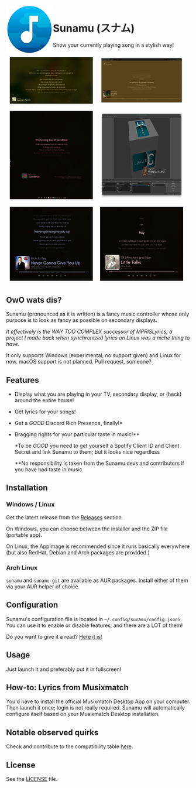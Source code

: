 <img alt="Logo" src="assets/icons/icon.svg" width="128px" height="128px" align="left"/>

# Sunamu (スナム)
Show your currently playing song in a stylish way!

<div style="display: flex; justify-items: space-between; flex-wrap: wrap; width: 100%">
<img alt="Lyrics preview" src="assets/preview_lyrics.png" style="width: 45%; height: auto; margin: 2%" />
<img alt="Browser preview" src="assets/preview_browser.png" style="width: 45%; height: auto; margin: 2%" />
<img alt="Widget preview" src="assets/preview_widget.png" style="width: 45%; height: auto; margin: 2%" />
<img alt="OBS source preview" src="assets/preview_obs.png" style="width: 45%; height: auto; margin: 2%" />
<img alt="Sunamu will never gonna give you up" src="assets/preview_widget_2.png" style="width: 45%; height: auto; margin: 2%" />
<img alt="Hey!" src="assets/preview_widget_3.png" style="width: 45%; height: auto; margin: 2%" />

</div>

## OwO wats dis?

Sunamu (pronounced as it is written) is a fancy music controller whose only purpose is to look as fancy as possible on secondary displays.

_It effectively is the WAY TOO COMPLEX successor of MPRISLyrics, a project I made back when synchronized lyrics on Linux was a niche thing to have._

It only supports Windows (experimental; no support given) and Linux for now. macOS support is not planned. Pull request, someone?

## Features

- Display what you are playing in your TV, secondary display, or (heck) around the entire house!
- Get lyrics for your songs!
- Get a _GOOD_ Discord Rich Presence, finally!*
- Bragging rights for your particular taste in music!**

  *To be _GOOD_ you need to get yourself a Spotify Client ID and Client Secret and link Sunamu to them; but it looks nice regardless

  **No responsibility is taken from the Sunamu devs and contributors if you have bad taste in music

## Installation

### Windows / Linux

Get the latest release from the [Releases](https://github.com/AryToNeX/Sunamu/releases/latest) section.

On Windows, you can choose between the installer and the ZIP file (portable app).

On Linux, the AppImage is recommended since it runs basically everywhere (but also RedHat, Debian and Arch packages are provided.)

### Arch Linux

`sunamu` and `sunamu-git` are available as AUR packages. Install either of them via your AUR helper of choice.

## Configuration

Sunamu's configuration file is located in `~/.config/sunamu/config.json5`. You can use it to enable or disable features, and there are a LOT of them!

Do you want to give it a read? [Here it is!](assets/config.json5)

## Usage

Just launch it and preferably put it in fullscreen!

## How-to: Lyrics from Musixmatch

You'd have to install the official Musixmatch Desktop App on your computer. Then launch it once; login is not really required. Sunamu will automatically configure itself based on your Musixmatch Desktop installation.

## Notable observed quirks

Check and contribute to the compatibility table [here](COMPATIBILITY.md).

## License

See the [LICENSE](LICENSE) file.
